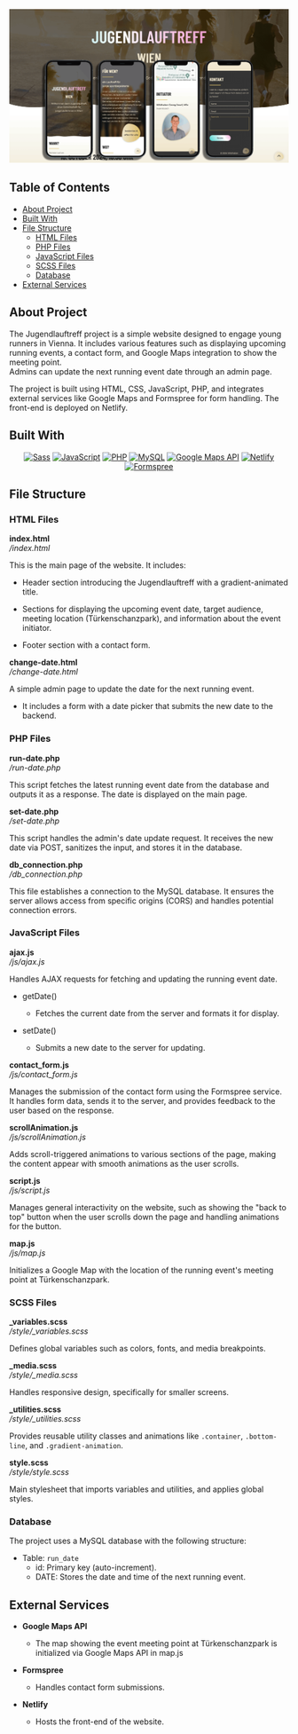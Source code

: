<img  src="https://github.com/DmitriiMal/georg/blob/main/images/jugendlauftreff_screen.png"  />

## Table of Contents

- [About Project](#about-project)
- [Built With](#built-with)
- [File Structure](#file-structure)
  - [HTML Files](#html-files)
  - [PHP Files](#php-files)
  - [JavaScript Files](#javascript-files)
  - [SCSS Files](#scss-files)
  - [Database](#database)
- [External Services](#external-services)

## About Project

The Jugendlauftreff project is a simple website designed to engage young runners in Vienna. It includes various features such as displaying upcoming running events, a contact form, and Google Maps integration to show the meeting point.\
Admins can update the next running event date through an admin page.

The project is built using HTML, CSS, JavaScript, PHP, and integrates external services like Google Maps and Formspree for form handling. The front-end is deployed on Netlify.

## Built With

<p align="center">
    <a href="https://sass-lang.com/" target="_blank"><img src="https://img.shields.io/badge/sass-%23CD669A.svg?style=for-the-badge&logo=sass&logoColor=white" alt="Sass"></a>
    <a href="https://javascript.com/" target="_blank"><img src="https://img.shields.io/badge/JavaScript-%23EFD81D.svg?style=for-the-badge&logo=JavaScript&logoColor=333333" alt="JavaScript"></a>
    <a href="https://php.net" target="_blank"><img src="https://img.shields.io/badge/php-%237377AE.svg?style=for-the-badge&logo=php&logoColor=white" alt="PHP"></a>
    <a href="https://www.mysql.com" target="_blank"><img src="https://img.shields.io/badge/MySQL-%234479A1.svg?style=for-the-badge&logo=mysql&logoColor=white" alt="MySQL"></a>
    <a href="https://developers.google.com/maps" target="_blank"><img src="https://img.shields.io/badge/Google%20Maps%20API-%234285F4.svg?style=for-the-badge&logo=google-maps&logoColor=white" alt="Google Maps API"></a>
    <a href="https://netlify.com" target="_blank"><img src="https://img.shields.io/badge/netlify-%2332E6E2.svg?style=for-the-badge&logo=netlify&logoColor=white" alt="Netlify"></a>
    <a href="https://formspree.io" target="_blank"><img src="https://img.shields.io/badge/Formspree-%23E5122F.svg?style=for-the-badge&logo=Formspree&logoColor=white" alt="Formspree"></a>
</p>

## File Structure

### HTML Files

**index.html**\
_/index.html_

This is the main page of the website. It includes:

- Header section introducing the Jugendlauftreff with a gradient-animated title.

- Sections for displaying the upcoming event date, target audience, meeting location (Türkenschanzpark), and information about the event initiator.

- Footer section with a contact form.

**change-date.html**\
_/change-date.html_

A simple admin page to update the date for the next running event.

- It includes a form with a date picker that submits the new date to the backend.

### PHP Files

**run-date.php**\
_/run-date.php_

This script fetches the latest running event date from the database and outputs it as a response. The date is displayed on the main page.

**set-date.php**\
_/set-date.php_

This script handles the admin's date update request. It receives the new date via POST, sanitizes the input, and stores it in the database.

**db_connection.php**\
_/db_connection.php_

This file establishes a connection to the MySQL database. It ensures the server allows access from specific origins (CORS) and handles potential connection errors.

### JavaScript Files

**ajax.js**\
_/js/ajax.js_

Handles AJAX requests for fetching and updating the running event date.

- getDate()

  - Fetches the current date from the server and formats it for display.

- setDate()
  - Submits a new date to the server for updating.

**contact_form.js**\
_/js/contact_form.js_

Manages the submission of the contact form using the Formspree service. It handles form data, sends it to the server, and provides feedback to the user based on the response.

**scrollAnimation.js**\
_/js/scrollAnimation.js_

Adds scroll-triggered animations to various sections of the page, making the content appear with smooth animations as the user scrolls.

**script.js**\
_/js/script.js_

Manages general interactivity on the website, such as showing the "back to top" button when the user scrolls down the page and handling animations for the button.

**map.js**\
_/js/map.js_

Initializes a Google Map with the location of the running event's meeting point at Türkenschanzpark.

### SCSS Files

**\_variables.scss**\
_*/style/\_variables.scss*_

Defines global variables such as colors, fonts, and media breakpoints.

**\_media.scss**\
_*/style/\_media.scss*_

Handles responsive design, specifically for smaller screens.

**\_utilities.scss**\
_*/style/\_utilities.scss*_

Provides reusable utility classes and animations like `.container`, `.bottom-line`, and `.gradient-animation`.

**style.scss**\
_*/style/style.scss*_

Main stylesheet that imports variables and utilities, and applies global styles.

### Database

The project uses a MySQL database with the following structure:

- Table: `run_date`
  - id: Primary key (auto-increment).
  - DATE: Stores the date and time of the next running event.

## External Services

- **Google Maps API**

  - The map showing the event meeting point at Türkenschanzpark is initialized via Google Maps API in map.js

- **Formspree**

  - Handles contact form submissions.

- **Netlify**

  - Hosts the front-end of the website.
